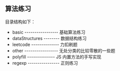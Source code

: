 ## 算法练习

目录结构如下：

* basic ----------------- 基础算法练习
* dataStructures -------- 数据结构练习
* leetcode -------------- 力扣刷题
* other ----------------- 无处分类的比较零散的一些题
* polyfill -------------- JS 内置方法的手写实现
* regexp ---------------- 正则练习
